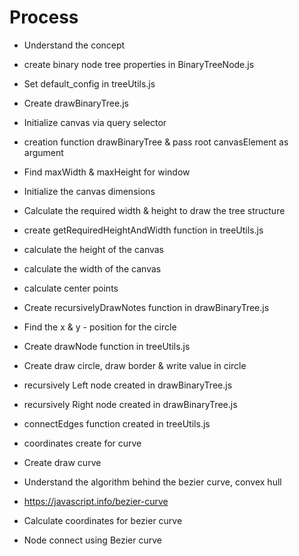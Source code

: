 # Process


- Understand the concept
- create binary node tree properties in BinaryTreeNode.js
- Set default_config in treeUtils.js
- Create drawBinaryTree.js

- Initialize canvas via query selector
- creation function drawBinaryTree & pass root canvasElement as argument
- Find maxWidth & maxHeight for window
- Initialize the canvas dimensions
- Calculate the required width & height to draw the tree structure

- create getRequiredHeightAndWidth function in treeUtils.js
- calculate the height of the canvas
- calculate the width of the canvas

- calculate center points

- Create recursivelyDrawNotes function in drawBinaryTree.js
- Find the x & y - position for the circle

- Create drawNode function in treeUtils.js
- Create draw circle, draw border & write value in circle

- recursively Left node created in drawBinaryTree.js
- recursively Right node created in drawBinaryTree.js

- connectEdges function created in treeUtils.js
- coordinates create for curve
- Create draw curve

- Understand the algorithm behind the bezier curve, convex hull
- https://javascript.info/bezier-curve

- Calculate coordinates for bezier curve
- Node connect using Bezier curve


